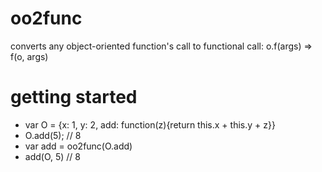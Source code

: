 # oo2func
converts any object-oriented function's call to functional call: o.f(args) => f(o, args)

# getting started
- var O = {x: 1, y: 2, add: function(z){return this.x + this.y + z}}
- O.add(5); // 8
- var add = oo2func(O.add)
- add(O, 5) // 8